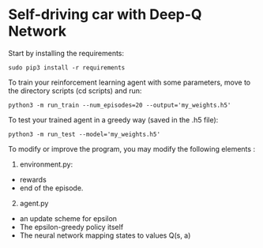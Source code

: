 # Self-driving car with Deep-Q Network

Start by installing the requirements:
```
sudo pip3 install -r requirements
```

To train your reinforcement learning agent with some parameters, move to the directory scripts (cd scripts) and run:
```
python3 -m run_train --num_episodes=20 --output='my_weights.h5'
```

To test your trained agent in a greedy way (saved in the .h5 file):
```
python3 -m run_test --model='my_weights.h5'
```



To modify or improve the program, you may modify the following elements :

1. environment.py:
  - rewards
  - end of the episode.
2. agent.py
  - an update scheme for epsilon
  - The epsilon-greedy policy itself
  - The neural network mapping states to values Q(s, a)

<!--stackedit_data:
eyJoaXN0b3J5IjpbMjA5MjM2NjI3Nl19
-->
